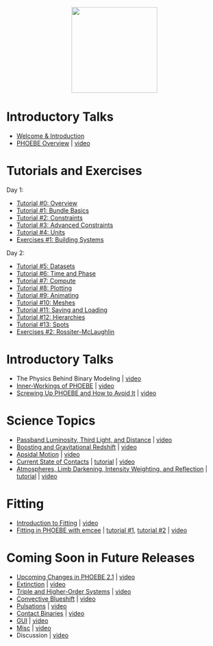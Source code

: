 <div style="text-align: center">
<a href="http://phoebe-project.org/static/workshops/PHOEBE_workshop_1.jpg" target="_blank" rel="noopener noreferrer"><img src="http://phoebe-project.org/static/workshops/PHOEBE_workshop_1.jpg" height="200" maxWidth="80%"/></a>
</div>

# Introductory Talks

* [Welcome & Introduction](https://docs.google.com/presentation/d/e/2PACX-1vSr-ch8lbmA5PRbrjCYVDUwI6K0RHAeW2h13zDRuI3TqmV_dlm2PrTY00QDdARAJv2bco5yGlIP5Mid/pub?start=false&loop=false&delayms=5000)
* [PHOEBE Overview](https://docs.google.com/presentation/d/e/2PACX-1vS4eti6hdmxO25SaQSiZcadV_CRCYWEAUTcIEx9LCx9NoJj5isjvYrsmk_07cT6U-aa4ptuRNqXywmO/pub?start=false&loop=false&delayms=5000) | [video](https://vums-web.villanova.edu/Mediasite/Play/b8c7c04751464cee9d70e88c7841adae1d?catalog=94a4bf00-c3f2-4194-b7e0-9bb07d12e711)

# Tutorials and Exercises

Day 1:
* [Tutorial #0: Overview](./Intro_Tutorial_00_overview.ipynb)
* [Tutorial #1: Bundle Basics](./Intro_Tutorial_01_bundle_basics.ipynb)
* [Tutorial #2: Constraints](./Intro_Tutorial_02_constraints.ipynb)
* [Tutorial #3: Advanced Constraints](./Intro_Tutorial_03_advanced_constraints.ipynb)
* [Tutorial #4: Units](./Intro_Tutorial_04_units.ipynb)
* [Exercises #1: Building Systems](./Exercises_01.ipynb)


Day 2:
* [Tutorial #5: Datasets](./Intro_Tutorial_05_datasets.ipynb)
* [Tutorial #6: Time and Phase](./Intro_Tutorial_06_time_and_phase.ipynb)
* [Tutorial #7: Compute](./Intro_Tutorial_07_compute.ipynb)
* [Tutorial #8: Plotting](./Intro_Tutorial_08_plotting.ipynb)
* [Tutorial #9: Animating](./Intro_Tutorial_09_animating.ipynb)
* [Tutorial #10: Meshes](./Intro_Tutorial_10_meshes.ipynb)
* [Tutorial #11: Saving and Loading](./Intro_Tutorial_11_saving_loading.ipynb)
* [Tutorial #12: Hierarchies](./Intro_Tutorial_12_hierarchies.ipynb)
* [Tutorial #13: Spots](./Intro_Tutorial_13_spots.ipynb)
* [Exercises #2: Rossiter-McLaughlin](./Exercises_02.ipynb)


# Introductory Talks

* The Physics Behind Binary Modeling | [video](https://vums-web.villanova.edu/Mediasite/Play/44efc2af8c8f4c569530e295014e3dd51d?catalog=94a4bf00-c3f2-4194-b7e0-9bb07d12e711)
* [Inner-Workings of PHOEBE](https://docs.google.com/presentation/d/e/2PACX-1vRl9nKG_L7nC_GJT3rD5NcoJOMFN5yeh3FzY_HwYremcLD5MyQKI58-Wx1iKco_HMadPsTdbVMq_BqA/pub?start=false&loop=false&delayms=5000) |  [video](https://vums-web.villanova.edu/Mediasite/Play/9c55ee25a0ed47ba9f9e5071b46cec8f1d?catalog=94a4bf00-c3f2-4194-b7e0-9bb07d12e711)
* [Screwing Up PHOEBE and How to Avoid It](https://docs.google.com/presentation/d/e/2PACX-1vTvRXbSwcJmrTlO9Ts6FBff_BozMJM_bqn3VfJ2A4qWDRtFQYpmwh8wbo_ti5jaZ_sxVlxiLKlgR5Q5/pub?start=false&loop=false&delayms=5000) | [video](https://vums-web.villanova.edu/Mediasite/Play/bb1cd6ccb998460a98f3cc053931b0e91d?catalog=94a4bf00-c3f2-4194-b7e0-9bb07d12e711)


# Science Topics

* [Passband Luminosity, Third Light, and Distance](https://docs.google.com/presentation/d/e/2PACX-1vRP5ll1u1cLSsebsCF-x_5TzVRTkBHhGHlW-QJJDy9KKL3cyEs9feC5xJEsfXyWEpFed1ilO6TzG9lQ/pub?start=false&loop=false&delayms=5000) | [video](https://vums-web.villanova.edu/Mediasite/Play/095740f0d1d44534bf796ba562709ae41d?catalog=94a4bf00-c3f2-4194-b7e0-9bb07d12e711)
* [Boosting and Gravitational Redshift](https://docs.google.com/presentation/d/e/2PACX-1vRX65d4gEJ4kD90sIq9Bvy_fZ2FSPuKx61unlpQwv-eJs3VXoNtwput8xS6UyV61fJ3eI1xw5FtXGBZ/pub?start=false&loop=false&delayms=5000) | [video](https://vums-web.villanova.edu/Mediasite/Play/587662572cf84088b36d6fa09886692b1d?catalog=94a4bf00-c3f2-4194-b7e0-9bb07d12e711)
* [Apsidal Motion](https://docs.google.com/presentation/d/e/2PACX-1vRWpXScVFSQQIzjLz1OP5j7wLhactyxkklOOZyOwnkE47__D3YEy6z-isnaTPHekzNduAbocExiukkE/pub?start=false&loop=false&delayms=5000) | [video](https://vums-web.villanova.edu/Mediasite/Play/4cc0d36c92784d5f822b8145d607938d1d?catalog=94a4bf00-c3f2-4194-b7e0-9bb07d12e711)
* [Current State of Contacts](https://docs.google.com/presentation/d/e/2PACX-1vRRbJcCrlmN1J2-vQ6QDbI6blvqMkVW5I9QRTuCWAchGB0S9Jd4Su6Z1KM3Gsntq1hAzAgFdP8ZC61V/pub?start=false&loop=false&delayms=5000) | [tutorial](./contacts_tutorial.ipynb) | [video](https://vums-web.villanova.edu/Mediasite/Play/099aa1bf857e4bdcb683cb12c9e20cc81d?catalog=94a4bf00-c3f2-4194-b7e0-9bb07d12e711)
* [Atmospheres, Limb Darkening, Intensity Weighting, and Reflection](https://docs.google.com/presentation/d/e/2PACX-1vR4GVqR7bgKZsPmH4_IGFNIU-3ke7JetdyjLpFpEGSWReDsl-dSUy11KAo5x2W7c2mD88gmRwrP0-YW/pub?start=false&loop=false&delayms=5000) | [tutorial](./atm_ld_tutorial.ipynb) | [video](https://vums-web.villanova.edu/Mediasite/Play/11c11f0e57c54b1296f385b8fbbdcf3c1d?catalog=94a4bf00-c3f2-4194-b7e0-9bb07d12e711)

# Fitting

* [Introduction to Fitting](https://docs.google.com/presentation/d/e/2PACX-1vRWFJ-AdPWszN_wtX9sMkOu_NGIQ7N_Lsw0faZxdb15yz2Miz60VJ1LqzWFMI_C8WWMj55w8h1AGBOf/pub?start=false&loop=false&delayms=5000) | [video](https://vums-web.villanova.edu/Mediasite/Play/c4055ad01b5b4e8ab73a744d04951f2b1d?catalog=94a4bf00-c3f2-4194-b7e0-9bb07d12e711)
* [Fitting in PHOEBE with emcee](https://docs.google.com/presentation/d/e/2PACX-1vTduJ_GC0jLgMvB8dPH-QoBrgceaSAjJ5-v_ztmYSbnhPO9fS8PZ1M55Ouwoyz6Yu2A8GhuKstlHlgL/pub?start=false&loop=false&delayms=5000) | [tutorial #1](./phoebe_fitting_1.ipynb), [tutorial #2](./phoebe_fitting_2.ipynb) | [video](https://vums-web.villanova.edu/Mediasite/Play/6710bbe5d17140bea47d54f16712902f1d?catalog=94a4bf00-c3f2-4194-b7e0-9bb07d12e711)

# Coming Soon in Future Releases

* [Upcoming Changes in PHOEBE 2.1](https://docs.google.com/presentation/d/e/2PACX-1vRzBboJAT1fMjyh7WuY0U-zY1hH2RpIGYl4m0Fz3j2FrZcO_p2O3IpSCjxMGRlWobDCt6C4VCaiwzBc/pub?start=false&loop=false&delayms=5000) | [video](https://vums-web.villanova.edu/Mediasite/Play/8b75ab6d145b4e859151c02377e748e21d?catalog=94a4bf00-c3f2-4194-b7e0-9bb07d12e711)
* [Extinction](https://docs.google.com/presentation/d/e/2PACX-1vTfr5kiFT9NZlMyR1vfCGtDJ6mhuO0HnTIh8yaKSZbi07Brs29Yxzs7cm9xaKlGyQv5QOxeGs_aLQ6m/pub?start=false&loop=false&delayms=5000) | [video](https://vums-web.villanova.edu/Mediasite/Play/6f054027707c4638b22834d90a5872931d?catalog=94a4bf00-c3f2-4194-b7e0-9bb07d12e711)
* [Triple and Higher-Order Systems](https://docs.google.com/presentation/d/e/2PACX-1vRfMVlmD4w0wzlAnhMAo-Q42OaU6wBcjqJp1mWrIhNqSUYGqK6MX8P6b9kbKUfuopsXpjUkDUw3WcDu/pub?start=false&loop=false&delayms=5000) | [video](https://vums-web.villanova.edu/Mediasite/Play/a6d8a95d3bbd4eacb660a7fe10ad56781d?catalog=94a4bf00-c3f2-4194-b7e0-9bb07d12e711)
* [Convective Blueshift](https://docs.google.com/presentation/d/e/2PACX-1vRjyZQtujU2GqByCYtSR20Xs90BX4XUMRui8Z2nqNgsjf-itkKaLcgwRIPIInCZ6jP90gRQEGwXKBtF/pub?start=false&loop=false&delayms=5000) | [video](https://vums-web.villanova.edu/Mediasite/Play/d5cf2451f174441692edd3b7507c69141d?catalog=94a4bf00-c3f2-4194-b7e0-9bb07d12e711)
* [Pulsations](https://docs.google.com/presentation/d/e/2PACX-1vSE3jZkhLugUSMaNltqD6KLl7OlpGwbfS-uSUrJBEca6p9CmmPTRrL8fU7CinMvPfNXZFUtsAsmOQJT/pub?start=false&loop=false&delayms=5000) | [video](https://vums-web.villanova.edu/Mediasite/Play/c21c03c7ae3d4b569d516f0caff896cf1d?catalog=94a4bf00-c3f2-4194-b7e0-9bb07d12e711)
* [Contact Binaries](https://docs.google.com/presentation/d/e/2PACX-1vTqpLsCWT6Zx65jpRIqO6wYaVJm-6abm2Q5n-XmCQ02m0HL3K11kJJg3P4-6HlJYvR1anPMHGxv3P0M/pub?start=false&loop=false&delayms=5000) | [video](https://vums-web.villanova.edu/Mediasite/Play/a2e50ae7c15b4343933e323ed193af731d?catalog=94a4bf00-c3f2-4194-b7e0-9bb07d12e711)
* [GUI](https://docs.google.com/presentation/d/e/2PACX-1vTL1EG7THOO-8ywdyHHfe_9RYTQ-d_Bqam1HRKU-qWyBRj66MxjZoMQVYAupR9pJqvTQ_gw3E4Rwg-G/pub?start=false&loop=false&delayms=5000) | [video](https://vums-web.villanova.edu/Mediasite/Play/bae85d40da724bcdb5038b87ace8eeb11d?catalog=94a4bf00-c3f2-4194-b7e0-9bb07d12e711)
* [Misc](https://docs.google.com/presentation/d/e/2PACX-1vSWZaktiXV10KzbAz96DJDrQMwFS5SOdCipnBAKfoRWCSD3vJSmYn8HePiDvyuGRcXu-gjn9S8aE552/pub?start=false&loop=false&delayms=5000) | [video](https://vums-web.villanova.edu/Mediasite/Play/abf8f4c9169c4f7ab08cc7a8a29fd57d1d?catalog=94a4bf00-c3f2-4194-b7e0-9bb07d12e711)
* Discussion | [video](https://vums-web.villanova.edu/Mediasite/Play/550372a0aca2420a876b07330468461e1d?catalog=94a4bf00-c3f2-4194-b7e0-9bb07d12e711)
